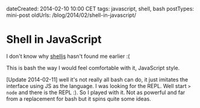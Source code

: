 dateCreated: 2014-02-10 10:00 CET
tags: javascript, shell, bash
postTypes: mini-post
oldUrls: /blog/2014/02/shell-in-javascript/

# Shell in JavaScript

I don't know why [shelljs] hasn't found me earlier :(

[shelljs]: https://github.com/arturadib/shelljs

This is bash the way I would feel comfortable with it, JavaScript style.  

[Update 2014-02-11] well it's not really all bash can do, it just imitates the interface
using JS as the language. I was looking for the REPL. Well start `> node` and 
there is the REPL :). So I played with it. Not as powerful and far from a 
replacement for bash but it spins quite some ideas.
